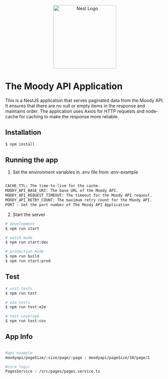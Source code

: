 <p align="center">
  <a href="http://nestjs.com/" target="blank"><img src="https://nestjs.com/img/logo-small.svg" width="200" alt="Nest Logo" /></a>
</p>

# The Moody API Application

This is a NestJS application that serves paginated data from the Moody API. It ensures that there are no null or empty items in the response and maintains order. The application uses Axios for HTTP requests and node-cache for caching to make the response more reliable.

## Installation

```bash
$ npm install
```

## Running the app
1. Set the environment variables in .env file from .env-example
```bash

CACHE_TTL: The time-to-live for the cache.
MOODY_API_BASE_URI: The base URL of the Moody API.
MOODY_API_REQUEST_TIMEOUT: The timeout for the Moody API request.
MOODY_API_RETRY_COUNT: The maximum retry count for the Moody API.
PORT : Set the port number of The Moody API Application

```



2. Start the server
```bash
# development
$ npm run start

# watch mode
$ npm run start:dev

# production mode
$ npm run build
$ npm run start:prod
```

## Test

```bash
# unit tests
$ npm run test

# e2e tests
$ npm run test:e2e

# test coverage
$ npm run test:cov
```

## App Info

```bash

#api example
moodyapi/pageSize/:size/page/:page : moodyapi/pageSize/10/page/1

#core logic
PagesService : /src/pages/pages.service.ts

```
